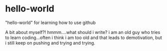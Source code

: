 # hello-world
"hello-world" for learning how to use github

A bit about myself?! hmmm....what should i write? i am an old guy who tries to learn coding...often i think i am too old and that leads to demotivation, but i still keep on pushing and trying and trying. 
